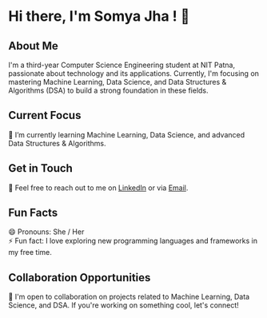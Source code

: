 # Hi there, I'm Somya Jha ! 👋

## About Me
I'm a third-year Computer Science Engineering student at NIT Patna, passionate about technology and its applications. Currently, I'm focusing on mastering Machine Learning, Data Science, and Data Structures & Algorithms (DSA) to build a strong foundation in these fields.

## Current Focus
🌱 I’m currently learning Machine Learning, Data Science, and advanced Data Structures & Algorithms.

## Get in Touch
💬 Feel free to reach out to me on [LinkedIn](#) or via [Email](mailto:somyajha99346@gmail.com).

## Fun Facts
😄 Pronouns: She / Her  
⚡ Fun fact: I love exploring new programming languages and frameworks in my free time.

## Collaboration Opportunities
💼 I'm open to collaboration on projects related to Machine Learning, Data Science, and DSA. If you're working on something cool, let's connect!

